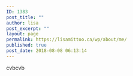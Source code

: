```yaml
---
ID: 1383
post_title: ""
author: lisa
post_excerpt: ""
layout: page
permalink: https://lisamittoo.ca/wp/about/me/
published: true
post_date: 2018-08-08 06:13:14
---
```

cvbcvb